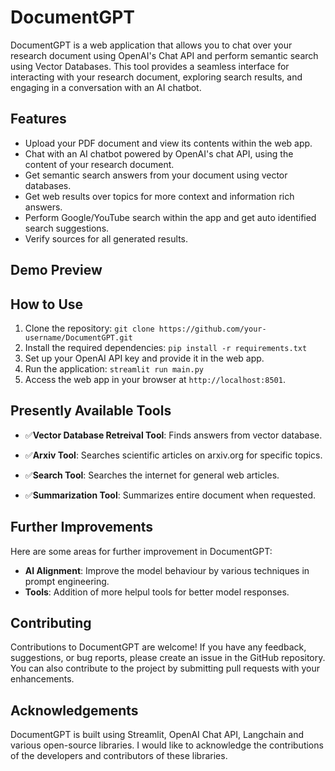 # DocumentGPT

DocumentGPT is a web application that allows you to chat over your research document using OpenAI's Chat API and perform semantic search using Vector Databases. This tool provides a seamless interface for interacting with your research document, exploring search results, and engaging in a conversation with an AI chatbot.

## Features

- Upload your PDF document and view its contents within the web app.
- Chat with an AI chatbot powered by OpenAI's chat API, using the content of your research document.
- Get semantic search answers from your document using vector databases.
- Get web results over topics for more context and information rich answers.
- Perform Google/YouTube search within the app and get auto identified search suggestions.
- Verify sources for all generated results.

## Demo Preview
  


## How to Use

1. Clone the repository: `git clone https://github.com/your-username/DocumentGPT.git`
2. Install the required dependencies: `pip install -r requirements.txt`
3. Set up your OpenAI API key and provide it in the web app.
4. Run the application: `streamlit run main.py`
5. Access the web app in your browser at `http://localhost:8501`.

 ## Presently Available Tools

- ✅**Vector Database Retreival Tool**: Finds answers from vector database.

- ✅**Arxiv Tool**: Searches scientific articles on arxiv.org for specific topics.

- ✅**Search Tool**: Searches the internet for general web articles.

- ✅**Summarization Tool**: Summarizes entire document when requested.

## Further Improvements

Here are some areas for further improvement in DocumentGPT:

- **AI Alignment**: Improve the model behaviour by various techniques in prompt engineering.
- **Tools**: Addition of more helpul tools for better model responses.



## Contributing

Contributions to DocumentGPT are welcome! If you have any feedback, suggestions, or bug reports, please create an issue in the GitHub repository. You can also contribute to the project by submitting pull requests with your enhancements.


## Acknowledgements

DocumentGPT is built using Streamlit, OpenAI Chat API, Langchain and various open-source libraries. I would like to acknowledge the contributions of the developers and contributors of these libraries.
